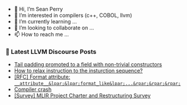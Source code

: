 - 👋 Hi, I’m Sean Perry
- 👀 I’m interested in compilers (c++, COBOL, llvm)
- 🌱 I’m currently learning ...
- 💞️ I’m looking to collaborate on ...
- 📫 How to reach me ...

<!---
s66perry/s66perry is a ✨ special ✨ repository because its `README.md` (this file) appears on your GitHub profile.
You can click the Preview link to take a look at your changes.
--->
### 📕 Latest LLVM Discourse Posts

<!-- DISCOURSE-LLVM:START -->
- [Tail padding promoted to a field with non-trivial constructors](https://discourse.llvm.org/t/tail-padding-promoted-to-a-field-with-non-trivial-constructors/83444#post_14)
- [How to relax instruction to the insturction sequence?](https://discourse.llvm.org/t/how-to-relax-instruction-to-the-insturction-sequence/83311#post_2)
- [[RFC] Format attribute: `__attribute__&lpar;&lpar;format_like&lpar;...&rpar;&rpar;&rpar;`](https://discourse.llvm.org/t/rfc-format-attribute-attribute-format-like/83076#post_17)
- [Compiler crash](https://discourse.llvm.org/t/compiler-crash/83401#post_5)
- [[Survey] MLIR Project Charter and Restructuring Survey](https://discourse.llvm.org/t/survey-mlir-project-charter-and-restructuring-survey/82996#post_9)
<!-- DISCOURSE-LLVM:END -->
